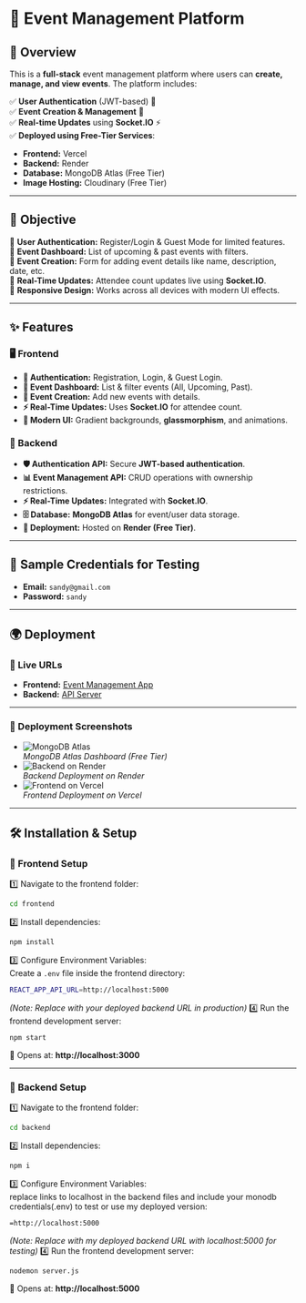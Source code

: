 # 🎉 Event Management Platform

## 🚀 Overview

This is a **full-stack** event management platform where users can **create, manage, and view events**. The platform includes:

✅ **User Authentication** (JWT-based) 🔐  
✅ **Event Creation & Management** 📅  
✅ **Real-time Updates** using **Socket.IO** ⚡  
✅ **Deployed using Free-Tier Services**:
   - **Frontend:** Vercel
   - **Backend:** Render
   - **Database:** MongoDB Atlas (Free Tier)
   - **Image Hosting:** Cloudinary (Free Tier)

---

## 🎯 Objective

🔹 **User Authentication:** Register/Login & Guest Mode for limited features.  
🔹 **Event Dashboard:** List of upcoming & past events with filters.  
🔹 **Event Creation:** Form for adding event details like name, description, date, etc.  
🔹 **Real-Time Updates:** Attendee count updates live using **Socket.IO**.  
🔹 **Responsive Design:** Works across all devices with modern UI effects.  

---

## ✨ Features

### 🖥️ Frontend
- **🔑 Authentication:** Registration, Login, & Guest Login.  
- **📌 Event Dashboard:** List & filter events (All, Upcoming, Past).  
- **📝 Event Creation:** Add new events with details.  
- **⚡ Real-Time Updates:** Uses **Socket.IO** for attendee count.  
- **🎨 Modern UI:** Gradient backgrounds, **glassmorphism**, and animations.  

### 🔧 Backend
- **🛡️ Authentication API:** Secure **JWT-based authentication**.  
- **📊 Event Management API:** CRUD operations with ownership restrictions.  
- **⚡ Real-Time Updates:** Integrated with **Socket.IO**.  
- **🗄️ Database:** **MongoDB Atlas** for event/user data storage.  
- **🚀 Deployment:** Hosted on **Render (Free Tier)**.  

---

## 🧪 Sample Credentials for Testing
- **Email:** `sandy@gmail.com`  
- **Password:** `sandy`  
---
## 🌍 Deployment

### 🎯 Live URLs
- **Frontend:** [Event Management App](https://event-management-beige.vercel.app/)  
- **Backend:** [API Server](https://event-management-krqp.onrender.com)  

---

### 📸 Deployment Screenshots
- ![MongoDB Atlas](./(anywhere)_database-monodb-atlas.png)  
  *MongoDB Atlas Dashboard (Free Tier)*
- ![Backend on Render](./backend-render.png)  
  *Backend Deployment on Render*
- ![Frontend on Vercel](./frontend-vercel.png)  
  *Frontend Deployment on Vercel*

  
---
  
## 🛠️ Installation & Setup

### 📌 Frontend Setup
1️⃣ Navigate to the frontend folder:  
   ```sh
   cd frontend
   ```
2️⃣ Install dependencies:  
   ```sh
   npm install
   ```
3️⃣ Configure Environment Variables:  
   Create a `.env` file inside the frontend directory:
   ```sh
   REACT_APP_API_URL=http://localhost:5000
   ```
   _(Note: Replace with your deployed backend URL in production)_
4️⃣ Run the frontend development server:  
   ```sh
   npm start
   ```
   📌 Opens at: **http://localhost:3000**

---

### 📌 Backend Setup
1️⃣ Navigate to the frontend folder:  
   ```sh
   cd backend
   ```
2️⃣ Install dependencies:  
   ```sh
   npm i
   ```
3️⃣ Configure Environment Variables:  
   replace links to localhost in the backend files and include your monodb credentials(.env) to test or use my deployed version:
   ```sh
   =http://localhost:5000
   ```
   _(Note: Replace with my deployed backend URL with localhost:5000 for testing)_
4️⃣ Run the frontend development server:  
   ```sh
   nodemon server.js
   ```
   📌 Opens at: **http://localhost:5000**
